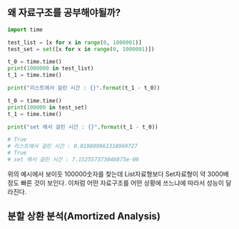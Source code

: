 ## 왜 자료구조를 공부해야될까?

```python
import time

test_list = [x for x in range(0, 1000001)]
test_set = set([x for x in range(0, 1000001)])

t_0 = time.time()
print(1000000 in test_list)
t_1 = time.time()

print("리스트에서 걸린 시간 : {}".format(t_1 - t_0))

t_0 = time.time()
print(100000 in test_set)
t_1 = time.time()

print("set 에서 걸린 시간 : {}".format(t_1 - t_0))

# True
# 리스트에서 걸린 시간 : 0.019809961318969727
# True
# set 에서 걸린 시간 : 7.152557373046875e-06
```

위의 예시에서 보이듯 100000숫자를 찾는데 List자료형보다 Set자료형이 약 3000배정도 빠른 것이 보인다. 이처럼 어떤 자료구조를 어떤 상황에 쓰느냐에 따라서 성능이 달라진다.


## 분할 상환 분석(Amortized Analysis)

